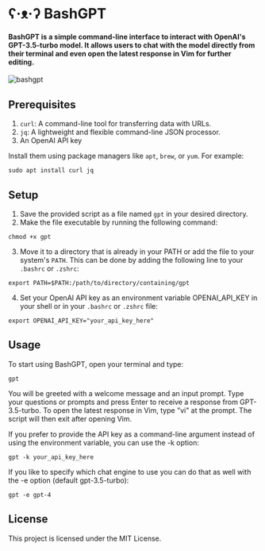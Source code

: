 # ʕ·ᴥ·ʔ BashGPT

#### BashGPT is a simple command-line interface to interact with OpenAI's GPT-3.5-turbo model. It allows users to chat with the model directly from their terminal and even open the latest response in Vim for further editing.

![bashgpt](https://user-images.githubusercontent.com/521837/225560741-9872664c-d483-416a-888e-096970e33ceb.png)

## Prerequisites

1. `curl`: A command-line tool for transferring data with URLs.
2. `jq`: A lightweight and flexible command-line JSON processor.
3. An OpenAI API key

Install them using package managers like `apt`, `brew`, or `yum`. For example:

```
sudo apt install curl jq
```

## Setup

1. Save the provided script as a file named `gpt` in your desired directory.
2. Make the file executable by running the following command:

```
chmod +x gpt
```

3.  Move it to a directory that is already in your PATH or add the file to your system's `PATH`. This can be done by adding the following line to your `.bashrc` or `.zshrc`:

```
export PATH=$PATH:/path/to/directory/containing/gpt
```
4. Set your OpenAI API key as an environment variable OPENAI_API_KEY in your shell or in your `.bashrc` or `.zshrc` file:

```
export OPENAI_API_KEY="your_api_key_here"
```

## Usage

To start using BashGPT, open your terminal and type:

```
gpt
```

You will be greeted with a welcome message and an input prompt. Type your questions or prompts and press Enter to receive a response from GPT-3.5-turbo. To open the latest response in Vim, type "vi" at the prompt. The script will then exit after opening Vim.

If you prefer to provide the API key as a command-line argument instead of using the environment variable, you can use the -k option:

```
gpt -k your_api_key_here
```

If you like to specify which chat engine to use you can do that as well with the -e option (default gpt-3.5-turbo):

```
gpt -e gpt-4
```



## License

This project is licensed under the MIT License.
